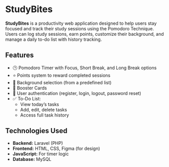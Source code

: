 # StudyBites

**StudyBites** is a productivity web application designed to help users stay focused and track their study sessions using the Pomodoro Technique. Users can log study sessions, earn points, customize their background, and manage a daily to-do list with history tracking.

## Features

- 🕒 Pomodoro Timer with Focus, Short Break, and Long Break options
- ⭐ Points system to reward completed sessions
- 🎨 Background selection (from a predefined list)
- 🧠 Booster Cards
- 👤 User authentication (register, login, logout, password reset)
- ✅ To-Do List:
  - View today’s tasks
  - Add, edit, delete tasks
  - Access full task history

## Technologies Used

- **Backend:** Laravel (PHP)
- **Frontend:** HTML, CSS, Figma (for design)
- **JavaScript:** For timer logic
- **Database:** MySQL
